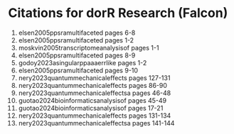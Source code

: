 # Citations for dorR Research (Falcon)

1. elsen2005ppsramultifaceted pages 6-8
2. elsen2005ppsramultifaceted pages 1-2
3. moskvin2005transcriptomeanalysisof pages 1-1
4. elsen2005ppsramultifaceted pages 8-9
5. godoy2023asingularppaaaerrlike pages 1-2
6. elsen2005ppsramultifaceted pages 9-10
7. nery2023quantummechanicaleffects pages 127-131
8. nery2023quantummechanicaleffects pages 86-90
9. nery2023quantummechanicaleffectsa pages 46-48
10. guotao2024bioinformaticsanalysisof pages 45-49
11. guotao2024bioinformaticsanalysisof pages 17-21
12. nery2023quantummechanicaleffects pages 131-134
13. nery2023quantummechanicaleffectsa pages 141-144